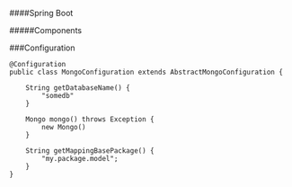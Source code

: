 ####Spring Boot

#####Components

###Configuration

```
@Configuration
public class MongoConfiguration extends AbstractMongoConfiguration {

    String getDatabaseName() {
        "somedb"
    }

    Mongo mongo() throws Exception {
        new Mongo()
    }

    String getMappingBasePackage() {
        "my.package.model";
    }
}

```
